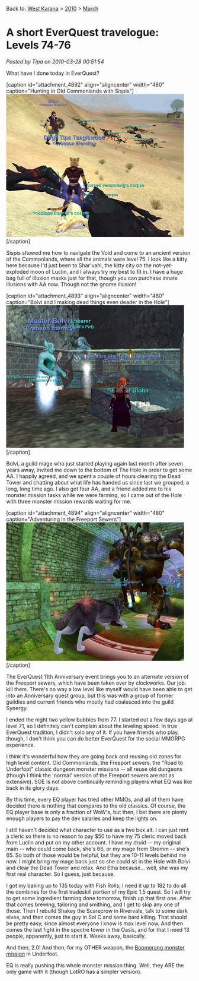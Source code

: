 Back to: [West Karana](/posts/westkarana.md) > [2010](/posts/2010/westkarana.md) > [March](./westkarana.md)
# A short EverQuest travelogue: Levels 74-76

*Posted by Tipa on 2010-03-28 00:51:54*

What have I done today in EverQuest?

[caption id="attachment\_4892" align="aligncenter" width="480" caption="Hunting in Old Commonlands with Sispis"]![](../../../uploads/2010/03/eqgame-2010-03-26-19-59-03-18.jpg "Hunting in Old Commonlands with Sispis")[/caption]

Sispis showed me how to navigate the Void and come to an ancient version of the Commonlands, where all the animals were level 75. I look like a kitty here because I'd just been to Shar'vahl, the kitty city on the not-yet-exploded moon of Luclin, and I always try my best to fit in. I have a huge bag full of illusion masks just for that, though you can purchase innate illusions with AA now. Though not the gnome illusion!

[caption id="attachment\_4893" align="aligncenter" width="480" caption="Bolvi and I making dead things even deader in the Hole"]![](../../../uploads/2010/03/eqgame-2010-03-27-16-13-36-22.jpg "Bolvi and I making dead things even deader in the Hole")[/caption]

Bolvi, a guild mage who just started playing again last month after seven years away, invited me down to the bottom of The Hole in order to get some AA. I happily agreed, and we spent a couple of hours clearing the Dead Tower and chatting about what life has handed us since last we grouped, a long, long time ago. I also got four AA, and a friend added me to his monster mission tasks while we were farming, so I came out of the Hole with three monster mission rewards waiting for me.

[caption id="attachment\_4894" align="aligncenter" width="480" caption="Adventuring in the Freeport Sewers"]![](../../../uploads/2010/03/eqgame-2010-03-28-00-03-37-68.jpg "Adventuring in the Freeport Sewers")[/caption]

The EverQuest 11th Anniversary event brings you to an alternate version of the Freeport sewers, which have been taken over by clockworks. Our job: kill them. There's no way a low level like myself would have been able to get into an Anniversary quest group, but this was with a group of former guildies and current friends who mostly had coalesced into the guild Synergy.

I ended the night two yellow bubbles from 77. I started out a few days ago at level 71, so I definitely can't complain about the leveling speed. In true EverQuest tradition, I didn't solo any of it. If you have friends who play, though, I don't think you can do better EverQuest for the social MMORPG experience.

I think it's wonderful how they are going back and reusing old zones for high level content. Old Commonlands, the Freeport sewers, the "Road to Underfoot" classic dungeon monster missions -- all reuse old dungeons (though I think the 'normal' version of the Freeport sewers are not as extensive). SOE is not above continually reminding players what EQ was like back in its glory days.

By this time, every EQ player has tried other MMOs, and all of them have decided there is nothing that compares to the old classics. Of course, the EQ player base is only a fraction of WoW's, but then, I bet there are plenty enough players to pay the dev salaries and keep the lights on.

I still haven't decided what character to use as a two box alt. I can just rent a cleric so there is no reason to pay $50 to have my 75 cleric moved back from Luclin and put on my other account. I have my druid -- my original main -- who could come back, she's 66, or my mage from Stromm -- she's 65. So both of those would be helpful, but they are 10-11 levels behind me now. I might bring my mage back just so she could sit in the Hole with Bolvi and clear the Dead Tower and relax. And Etha because... well, she was my first real character. So I guess, just because.

I got my baking up to 135 today with Fish Rolls; I need it up to 182 to do all the combines for the first tradeskill portion of my Epic 1.5 quest. So I will try to get some ingredient farming done tomorrow, finish up that first one. After that comes brewing, tailoring and smithing, and I get to skip any one of those. Then I rebuild Shakey the Scarecrow in Rivervale, talk to some dark elves, and then comes the guy in Sol C and some bard killing. That should be pretty easy, since almost everyone I know is max level now. And then comes the last fight in the spectre tower in the Oasis, and for that I need 13 people, apparently, just to start it. Weeks away, basically.

And then, 2.0! And then, for my OTHER weapon, the [Boomerang monster mission](http://everquest.allakhazam.com/db/quest.html?quest=4941) in Underfoot.

EQ is really pushing this whole monster mission thing. Well, they ARE the only game with it (though LotRO has a simpler version).
